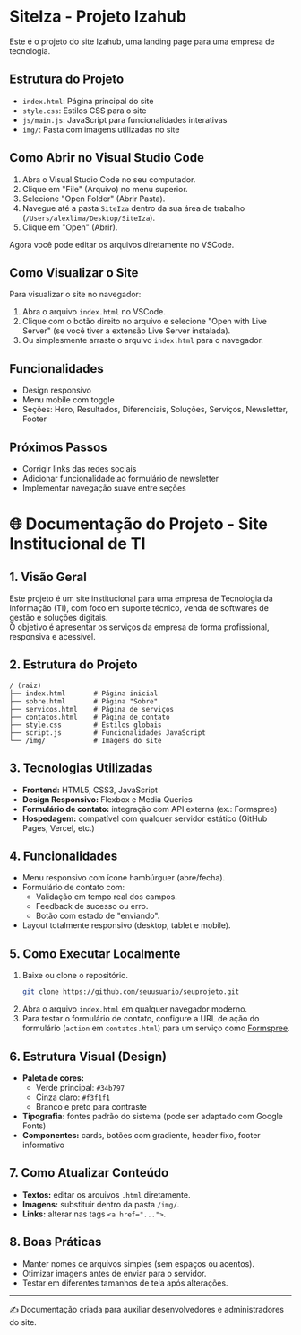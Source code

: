 # SiteIza - Projeto Izahub

Este é o projeto do site Izahub, uma landing page para uma empresa de tecnologia.

## Estrutura do Projeto

- `index.html`: Página principal do site
- `style.css`: Estilos CSS para o site
- `js/main.js`: JavaScript para funcionalidades interativas
- `img/`: Pasta com imagens utilizadas no site

## Como Abrir no Visual Studio Code

1. Abra o Visual Studio Code no seu computador.
2. Clique em "File" (Arquivo) no menu superior.
3. Selecione "Open Folder" (Abrir Pasta).
4. Navegue até a pasta `SiteIza` dentro da sua área de trabalho (`/Users/alexlima/Desktop/SiteIza`).
5. Clique em "Open" (Abrir).

Agora você pode editar os arquivos diretamente no VSCode.

## Como Visualizar o Site

Para visualizar o site no navegador:

1. Abra o arquivo `index.html` no VSCode.
2. Clique com o botão direito no arquivo e selecione "Open with Live Server" (se você tiver a extensão Live Server instalada).
3. Ou simplesmente arraste o arquivo `index.html` para o navegador.

## Funcionalidades

- Design responsivo
- Menu mobile com toggle
- Seções: Hero, Resultados, Diferenciais, Soluções, Serviços, Newsletter, Footer

## Próximos Passos

- Corrigir links das redes sociais
- Adicionar funcionalidade ao formulário de newsletter
- Implementar navegação suave entre seções

# 🌐 Documentação do Projeto - Site Institucional de TI

## 1. Visão Geral
Este projeto é um site institucional para uma empresa de Tecnologia da Informação (TI), com foco em suporte técnico, venda de softwares de gestão e soluções digitais.  
O objetivo é apresentar os serviços da empresa de forma profissional, responsiva e acessível.

## 2. Estrutura do Projeto
```
/ (raiz)
├── index.html       # Página inicial
├── sobre.html       # Página "Sobre"
├── servicos.html    # Página de serviços
├── contatos.html    # Página de contato
├── style.css        # Estilos globais
├── script.js        # Funcionalidades JavaScript
└── /img/            # Imagens do site
```

## 3. Tecnologias Utilizadas
- **Frontend:** HTML5, CSS3, JavaScript
- **Design Responsivo:** Flexbox e Media Queries
- **Formulário de contato:** integração com API externa (ex.: Formspree)
- **Hospedagem:** compatível com qualquer servidor estático (GitHub Pages, Vercel, etc.)

## 4. Funcionalidades
- Menu responsivo com ícone hambúrguer (abre/fecha).
- Formulário de contato com:
  - Validação em tempo real dos campos.
  - Feedback de sucesso ou erro.
  - Botão com estado de "enviando".
- Layout totalmente responsivo (desktop, tablet e mobile).

## 5. Como Executar Localmente
1. Baixe ou clone o repositório.  
   ```bash
   git clone https://github.com/seuusuario/seuprojeto.git
   ```
2. Abra o arquivo `index.html` em qualquer navegador moderno.  
3. Para testar o formulário de contato, configure a URL de ação do formulário (`action` em `contatos.html`) para um serviço como [Formspree](https://formspree.io).  

## 6. Estrutura Visual (Design)
- **Paleta de cores:**
  - Verde principal: `#34b797`
  - Cinza claro: `#f3f1f1`
  - Branco e preto para contraste
- **Tipografia:** fontes padrão do sistema (pode ser adaptado com Google Fonts)
- **Componentes:** cards, botões com gradiente, header fixo, footer informativo

## 7. Como Atualizar Conteúdo
- **Textos:** editar os arquivos `.html` diretamente.  
- **Imagens:** substituir dentro da pasta `/img/`.  
- **Links:** alterar nas tags `<a href="...">`.  

## 8. Boas Práticas
- Manter nomes de arquivos simples (sem espaços ou acentos).  
- Otimizar imagens antes de enviar para o servidor.  
- Testar em diferentes tamanhos de tela após alterações.  

---
✍️ Documentação criada para auxiliar desenvolvedores e administradores do site.
